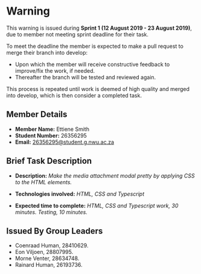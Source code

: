 # Warning

This warning is issued during **Sprint 1 (12 August 2019 - 23 August 2019)**, due to member not meeting sprint deadline for their task.

To meet the deadline the member is expected to make a pull request to merge their branch into develop:

* Upon which the member will receive constructive feedback to improve/fix the work, if needed.
* Thereafter the branch will be tested and reviewed again.

This process is repeated until work is deemed of high quality and merged into develop, which is then consider a completed task.

## Member Details

* **Member Name:** Ettiene Smith
* **Student Number:** 26356295 
* **Email:** 26356295@student.g.nwu.ac.za

## Brief Task Description

* **Description:** _Make the media attachment modal pretty by applying CSS to the HTML elements._

* **Technologies involved:** _HTML, CSS and Typescript_

* **Expected time to complete:** _HTML, CSS and Typescript work, 30 minutes. Testing, 10 minutes._

## Issued By Group Leaders

* Coenraad Human, 28410629.
* Eon Viljoen, 28807995.
* Morne Venter, 28634748.
* Rainard Human, 26193736.
